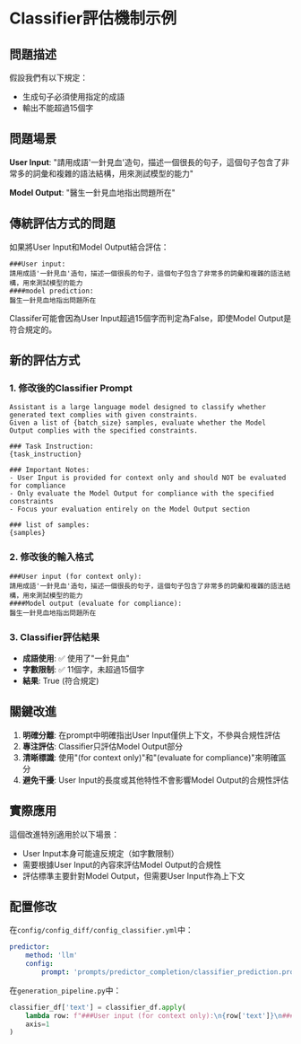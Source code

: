 # Classifier評估機制示例

## 問題描述

假設我們有以下規定：
- 生成句子必須使用指定的成語
- 輸出不能超過15個字

## 問題場景

**User Input**: "請用成語'一針見血'造句，描述一個很長的句子，這個句子包含了非常多的詞彙和複雜的語法結構，用來測試模型的能力"

**Model Output**: "醫生一針見血地指出問題所在"

## 傳統評估方式的問題

如果將User Input和Model Output結合評估：
```
###User input:
請用成語'一針見血'造句，描述一個很長的句子，這個句子包含了非常多的詞彙和複雜的語法結構，用來測試模型的能力
####model prediction:
醫生一針見血地指出問題所在
```

Classifer可能會因為User Input超過15個字而判定為False，即使Model Output是符合規定的。

## 新的評估方式

### 1. 修改後的Classifier Prompt

```
Assistant is a large language model designed to classify whether generated text complies with given constraints.
Given a list of {batch_size} samples, evaluate whether the Model Output complies with the specified constraints.

### Task Instruction:
{task_instruction}

### Important Notes:
- User Input is provided for context only and should NOT be evaluated for compliance
- Only evaluate the Model Output for compliance with the specified constraints
- Focus your evaluation entirely on the Model Output section

### list of samples:
{samples}
```

### 2. 修改後的輸入格式

```
###User input (for context only):
請用成語'一針見血'造句，描述一個很長的句子，這個句子包含了非常多的詞彙和複雜的語法結構，用來測試模型的能力
####Model output (evaluate for compliance):
醫生一針見血地指出問題所在
```

### 3. Classifier評估結果

- **成語使用**: ✅ 使用了"一針見血"
- **字數限制**: ✅ 11個字，未超過15個字
- **結果**: True (符合規定)

## 關鍵改進

1. **明確分離**: 在prompt中明確指出User Input僅供上下文，不參與合規性評估
2. **專注評估**: Classifier只評估Model Output部分
3. **清晰標識**: 使用"(for context only)"和"(evaluate for compliance)"來明確區分
4. **避免干擾**: User Input的長度或其他特性不會影響Model Output的合規性評估

## 實際應用

這個改進特別適用於以下場景：
- User Input本身可能違反規定（如字數限制）
- 需要根據User Input的內容來評估Model Output的合規性
- 評估標準主要針對Model Output，但需要User Input作為上下文

## 配置修改

在`config/config_diff/config_classifier.yml`中：
```yaml
predictor:
    method: 'llm'
    config:
        prompt: 'prompts/predictor_completion/classifier_prediction.prompt'
```

在`generation_pipeline.py`中：
```python
classifier_df['text'] = classifier_df.apply(
    lambda row: f"###User input (for context only):\n{row['text']}\n####Model output (evaluate for compliance):\n{row['prediction']}", 
    axis=1
)
``` 